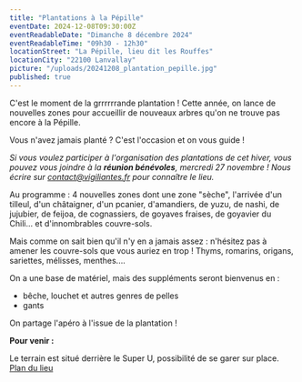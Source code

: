```yaml
---
title: "Plantations à la Pépille"
eventDate: 2024-12-08T09:30:00Z
eventReadableDate: "Dimanche 8 décembre 2024"
eventReadableTime: "09h30 - 12h30"
locationStreet: "La Pépille, lieu dit les Rouffes"
locationCity: "22100 Lanvallay"
picture: "/uploads/20241208_plantation_pepille.jpg"
published: true
---
```


C'est le moment de la grrrrrrande plantation ! 
Cette année, on lance de nouvelles zones pour accueillir de nouveaux arbres qu'on ne trouve pas encore à la Pépille. 

Vous n'avez jamais planté ? C'est l'occasion et on vous guide !

*Si vous voulez participer à l'organisation des plantations de cet hiver, vous pouvez vous joindre à la **réunion bénévoles**, mercredi 27 novembre ! Nous écrire sur [contact@vigiliantes.fr](mailto:contact@vigiliantes.fr) pour connaître le lieu.*

<!--more-->



Au programme : 4 nouvelles zones dont une zone "sèche", l'arrivée d'un tilleul, d'un châtaigner, d'un pcanier, d'amandiers, de yuzu, de nashi, de jujubier, de feijoa, de cognassiers, de goyaves fraises, de goyavier du Chili... et d'innombrables couvre-sols.

Mais comme on sait bien qu'il n'y en a jamais assez : n'hésitez pas à amener les couvre-sols que vous auriez en trop ! Thyms, romarins, origans, sariettes, mélisses, menthes....

On a une base de matériel, mais des suppléments seront bienvenus en : 
- bêche, louchet et autres genres de pelles
- gants

On partage l'apéro à l'issue de la plantation !

**Pour venir :**

Le terrain est situé derrière le Super U, possibilité de se garer sur place.
[Plan du lieu](https://www.openstreetmap.org/#map=17/48.44885/-2.01522&layers=N)
